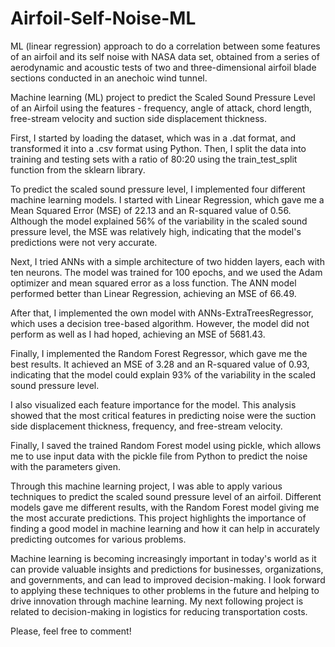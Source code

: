 # Airfoil-Self-Noise-ML
ML (linear regression) approach to do a correlation between some features of an airfoil and its self noise with NASA data set, obtained from a series of aerodynamic and acoustic tests of two and three-dimensional airfoil blade sections conducted in an anechoic wind tunnel.

Machine learning (ML) project to predict the Scaled Sound Pressure Level of an Airfoil using the features - frequency, angle of attack, chord length, free-stream velocity and suction side displacement thickness.

First, I started by loading the dataset, which was in a .dat format, and transformed it into a .csv format using Python. Then, I split the data into training and testing sets with a ratio of 80:20 using the train_test_split function from the sklearn library.

To predict the scaled sound pressure level, I implemented four different machine learning models. I started with Linear Regression, which gave me a Mean Squared Error (MSE) of 22.13 and an R-squared value of 0.56. Although the model explained 56% of the variability in the scaled sound pressure level, the MSE was relatively high, indicating that the model's predictions were not very accurate.

Next, I tried ANNs with a simple architecture of two hidden layers, each with ten neurons. The model was trained for 100 epochs, and we used the Adam optimizer and mean squared error as a loss function. The ANN model performed better than Linear Regression, achieving an MSE of 66.49.

After that, I implemented the own model with ANNs-ExtraTreesRegressor, which uses a decision tree-based algorithm. However, the model did not perform as well as I had hoped, achieving an MSE of 5681.43.

Finally, I implemented the Random Forest Regressor, which gave me the best results. It achieved an MSE of 3.28 and an R-squared value of 0.93, indicating that the model could explain 93% of the variability in the scaled sound pressure level.

I also visualized each feature importance for the model. This analysis showed that the most critical features in predicting noise were the suction side displacement thickness, frequency, and free-stream velocity.

Finally, I saved the trained Random Forest model using pickle, which allows me to use input data with the pickle file from Python to predict the noise with the parameters given.

Through this machine learning project, I was able to apply various techniques to predict the scaled sound pressure level of an airfoil. Different models gave me different results, with the Random Forest model giving me the most accurate predictions. This project highlights the importance of finding a good model in machine learning and how it can help in accurately predicting outcomes for various problems.

Machine learning is becoming increasingly important in today's world as it can provide valuable insights and predictions for businesses, organizations, and governments, and can lead to improved decision-making. I look forward to applying these techniques to other problems in the future and helping to drive innovation through machine learning. My next following project is related to decision-making in logistics for reducing transportation costs.

Please, feel free to comment!
